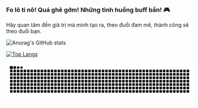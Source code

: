 ### Fo lô ti nô! Quá ghê gớm! Những tình huống buff bẩn! 🎮
Hãy quan tâm đến giá trị mà mình tạo ra, theo đuổi đam mê, thành công sẽ theo đuổi bạn.
<!--
**huynhit24/huynhit24** is a ✨ _special_ ✨ repository because its `README.md` (this file) appears on your GitHub profile.

Here are some ideas to get you started:

- 🔭 I’m currently working on ...
- 🌱 I’m currently learning ...
- 👯 I’m looking to collaborate on ...
- 🤔 I’m looking for help with ...
- 💬 Ask me about ...
- 📫 How to reach me: ...
- 😄 Pronouns: ...
- ⚡ Fun fact: ...
-->
![Anurag's GitHub stats](https://github-readme-stats.vercel.app/api?username=huynhit24&show_icons=true&theme=radical)

[![Top Langs](https://github-readme-stats.vercel.app/api/top-langs/?username=huynhit24&langs_count=8)](https://github.com/anuraghazra/github-readme-stats)

<p align="center"> <img src="https://github.com/TamNguyenS/TamNguyenS/blob/output/github-contribution-grid-snake.svg" alt="tamnguyens" /> </p>
